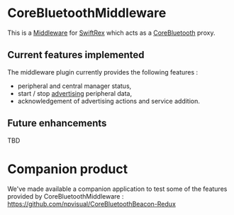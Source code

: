 # CoreBluetoothMiddleware

This is a [Middleware](https://github.com/SwiftRex/SwiftRex#middleware) for [SwiftRex](https://github.com/SwiftRex/SwiftRex) which acts as a [CoreBluetooth](https://developer.apple.com/documentation/corebluetooth) proxy.

## Current features implemented

The middleware plugin currently provides the following features : 
* peripheral and central manager status,
* start / stop [advertising](https://developer.apple.com/documentation/corebluetooth/cbperipheralmanager/1393252-startadvertising) peripheral data,
* acknowledgement of advertising actions and service addition.

## Future enhancements

TBD

# Companion product

We've made available a companion application to test some of the features provided by CoreBluetoothMiddleware : 
https://github.com/npvisual/CoreBluetoothBeacon-Redux
